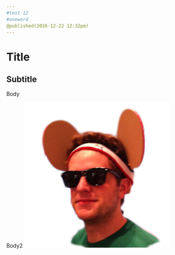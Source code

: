 ```yaml
---
#test 12
#oneword
@published(2016-12-22 12:32pm)
---
```

# Title
## Subtitle

Body

Body2 ![alt](ears.png)
